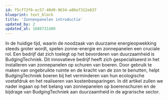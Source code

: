 ```yaml
---
id: f5cf72f8-ec57-40d9-9634-a06e7312e637
blueprint: text_block
title: 'Zonnenpanelen introductie'
updated_by: 2
updated_at: 1686731489
---
```

<p>In de huidige tijd, waarin de noodzaak van duurzame energieopwekking steeds groter wordt, spelen zonne-energie en zonnepanelen een cruciale rol. Een bedrijf dat zich toelegt op het bevorderen van duurzaamheid is BudgingTechniek. Dit innovatieve bedrijf heeft zich gespecialiseerd in het installeren van zonnepanelen op schuren van boeren. Door gebruik te maken van ongebruikte ruimte en de kracht van de zon te benutten, helpt BudgingTechniek boeren bij het verminderen van hun ecologische voetafdruk en het realiseren van kostenbesparingen. In dit artikel zullen we nader ingaan op het belang van zonnepanelen op boerenschuren en de bijdrage van BudgingTechniek aan duurzaamheid in de agrarische sector.</p>